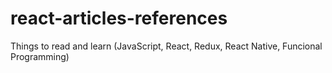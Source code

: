 # react-articles-references
Things to read and learn (JavaScript, React, Redux, React Native, Funcional Programming)
